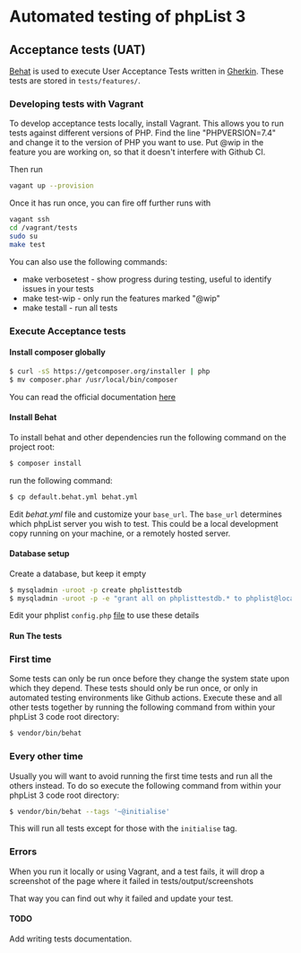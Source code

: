 # Automated testing of phpList 3

## Acceptance tests (UAT)

[Behat](http://behat.org/en/latest/) is used to execute User Acceptance Tests written in [Gherkin](https://github.com/cucumber/cucumber/wiki/Gherkin). These tests are stored in `tests/features/`.



### Developing tests with Vagrant

To develop acceptance tests locally, install Vagrant. This allows you to run tests against 
different versions of PHP.
Find the line "PHPVERSION=7.4" and change it to the version of PHP you want to use.
Put @wip in the feature you are working on, so that it doesn't interfere with Github CI.

Then run
```sh
vagant up --provision
```

Once it has run once, you can fire off further runs with

```sh
vagant ssh
cd /vagrant/tests
sudo su
make test
```

You can also use the following commands:

- make verbosetest - show progress during testing, useful to identify issues in your tests
- make test-wip - only run the features marked "@wip"
- make testall - run all tests



### Execute Acceptance tests

#### Install composer globally

```sh
$ curl -sS https://getcomposer.org/installer | php
$ mv composer.phar /usr/local/bin/composer
```

You can read the official documentation [here](https://getcomposer.org/doc/00-intro.md#installation-linux-unix-osx)

#### Install Behat

To install behat and other dependencies run the following command on the project root: 

```sh
$ composer install
```

run the following command:

```sh
$ cp default.behat.yml behat.yml
```

Edit _behat.yml_ file and customize your `base_url`. The `base_url` determines which phpList server you wish to test. This could be a local development copy running on your machine, or a remotely hosted server. 

#### Database setup

Create a database, but keep it empty

```sh
$ mysqladmin -uroot -p create phplisttestdb
$ mysqladmin -uroot -p -e "grant all on phplisttestdb.* to phplist@localhost identified by 'testpassword'"
```

Edit your phplist `config.php` [file](https://www.phplist.org/manual/ch028_installation.xhtml#edit-the-phplist-config-php-file) to use these details

#### Run The tests

### First time

Some tests can only be run once before they change the system state upon which they depend. These tests should only be run once, or only in automated testing environments like Github actions. Execute these and all other tests together by running the following command from within your phpList 3 code root directory:

```sh
$ vendor/bin/behat
```

### Every other time

Usually you will want to avoid running the first time tests and run all the others instead. To do so execute the following command from within your phpList 3 code root directory:

```sh
$ vendor/bin/behat --tags '~@initialise'
```

This will run all tests except for those with the `initialise` tag.

### Errors

When you run it locally or using Vagrant, and a test fails, it will drop a screenshot of the page where it failed in
tests/output/screenshots

That way you can find out why it failed and update your test.



#### TODO

Add writing tests documentation.


